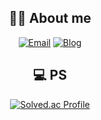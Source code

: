 <div align="center">

## 🙋🏻‍ ️About me

[![Email](https://img.shields.io/badge/Email-EA4335?style=flat-square&logo=gmail&logoColor=white)](mailto:sosow0212@naver.com)
[![Blog](https://img.shields.io/badge/NaverBlog-gr?style=flat-square&logo=Naver&logoColor=white)](https://blog.naver.com/sosow0212)

</div>

<div align="center">

## 💻 PS

[![Solved.ac Profile](http://mazassumnida.wtf/api/v2/generate_badge?boj=sosow0212)](https://solved.ac/sosow0212/)

</div>
